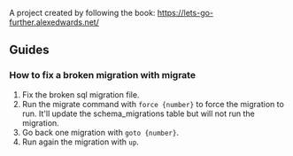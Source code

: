 A project created by following the book: https://lets-go-further.alexedwards.net/

## Guides

### How to fix a broken migration with migrate

1. Fix the broken sql migration file.
2. Run the migrate command with `force {number}` to force the migration to run. It'll update the schema_migrations table but will not run the migration.
3. Go back one migration with `goto {number}`.
4. Run again the migration with `up`.
